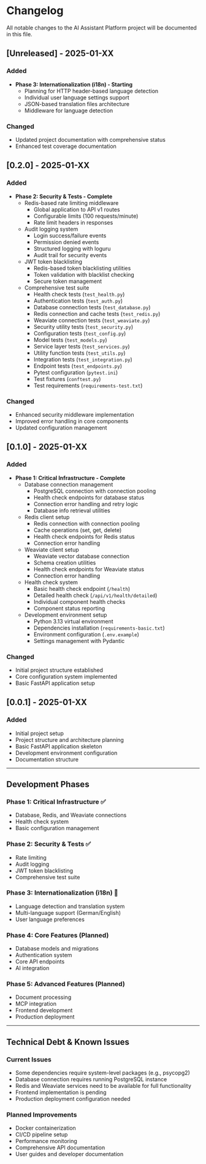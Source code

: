 # Changelog

All notable changes to the AI Assistant Platform project will be documented in this file.

## [Unreleased] - 2025-01-XX

### Added
- **Phase 3: Internationalization (i18n) - Starting**
  - Planning for HTTP header-based language detection
  - Individual user language settings support
  - JSON-based translation files architecture
  - Middleware for language detection

### Changed
- Updated project documentation with comprehensive status
- Enhanced test coverage documentation

## [0.2.0] - 2025-01-XX

### Added
- **Phase 2: Security & Tests - Complete**
  - Redis-based rate limiting middleware
    - Global application to API v1 routes
    - Configurable limits (100 requests/minute)
    - Rate limit headers in responses
  - Audit logging system
    - Login success/failure events
    - Permission denied events
    - Structured logging with loguru
    - Audit trail for security events
  - JWT token blacklisting
    - Redis-based token blacklisting utilities
    - Token validation with blacklist checking
    - Secure token management
  - Comprehensive test suite
    - Health check tests (`test_health.py`)
    - Authentication tests (`test_auth.py`)
    - Database connection tests (`test_database.py`)
    - Redis connection and cache tests (`test_redis.py`)
    - Weaviate connection tests (`test_weaviate.py`)
    - Security utility tests (`test_security.py`)
    - Configuration tests (`test_config.py`)
    - Model tests (`test_models.py`)
    - Service layer tests (`test_services.py`)
    - Utility function tests (`test_utils.py`)
    - Integration tests (`test_integration.py`)
    - Endpoint tests (`test_endpoints.py`)
    - Pytest configuration (`pytest.ini`)
    - Test fixtures (`conftest.py`)
    - Test requirements (`requirements-test.txt`)

### Changed
- Enhanced security middleware implementation
- Improved error handling in core components
- Updated configuration management

## [0.1.0] - 2025-01-XX

### Added
- **Phase 1: Critical Infrastructure - Complete**
  - Database connection management
    - PostgreSQL connection with connection pooling
    - Health check endpoints for database status
    - Connection error handling and retry logic
    - Database info retrieval utilities
  - Redis client setup
    - Redis connection with connection pooling
    - Cache operations (set, get, delete)
    - Health check endpoints for Redis status
    - Connection error handling
  - Weaviate client setup
    - Weaviate vector database connection
    - Schema creation utilities
    - Health check endpoints for Weaviate status
    - Connection error handling
  - Health check system
    - Basic health check endpoint (`/health`)
    - Detailed health check (`/api/v1/health/detailed`)
    - Individual component health checks
    - Component status reporting
  - Development environment setup
    - Python 3.13 virtual environment
    - Dependencies installation (`requirements-basic.txt`)
    - Environment configuration (`.env.example`)
    - Settings management with Pydantic

### Changed
- Initial project structure established
- Core configuration system implemented
- Basic FastAPI application setup

## [0.0.1] - 2025-01-XX

### Added
- Initial project setup
- Project structure and architecture planning
- Basic FastAPI application skeleton
- Development environment configuration
- Documentation structure

---

## Development Phases

### Phase 1: Critical Infrastructure ✅
- Database, Redis, and Weaviate connections
- Health check system
- Basic configuration management

### Phase 2: Security & Tests ✅
- Rate limiting
- Audit logging
- JWT token blacklisting
- Comprehensive test suite

### Phase 3: Internationalization (i18n) 🔄
- Language detection and translation system
- Multi-language support (German/English)
- User language preferences

### Phase 4: Core Features (Planned)
- Database models and migrations
- Authentication system
- Core API endpoints
- AI integration

### Phase 5: Advanced Features (Planned)
- Document processing
- MCP integration
- Frontend development
- Production deployment

---

## Technical Debt & Known Issues

### Current Issues
- Some dependencies require system-level packages (e.g., psycopg2)
- Database connection requires running PostgreSQL instance
- Redis and Weaviate services need to be available for full functionality
- Frontend implementation is pending
- Production deployment configuration needed

### Planned Improvements
- Docker containerization
- CI/CD pipeline setup
- Performance monitoring
- Comprehensive API documentation
- User guides and developer documentation 